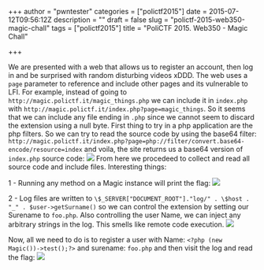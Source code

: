 +++
author = "pwntester"
categories = ["polictf2015"]
date = 2015-07-12T09:56:12Z
description = ""
draft = false
slug = "polictf-2015-web350-magic-chall"
tags = ["polictf2015"]
title = "PoliCTF 2015. Web350 - Magic Chall"

+++

We are presented with a web that allows us to register an account, then log in and be surprised with random disturbing videos xDDD. The web uses a `page` parameter to reference and include other pages and its vulnerable to LFI. For example, instead of going to `http://magic.polictf.it/magic_things.php` we can include it in `index.php` with `http://magic.polictf.it/index.php?page=magic_things`. So it seems that we can include any file ending in `.php` since we cannot seem to discard the extension using a null byte. 
First thing to try in a php application are the php filters. So we can try to read the source code by using the base64 filter:
`http://magic.polictf.it/index.php?page=php://filter/convert.base64-encode/resource=index` and voila, the site returns us a base64 version of `index.php` source code:
![](/images/2015/07/Screen-Shot-2015-07-11-at-17-17-27.png)
From here we procedeed to collect and read all source code and include files. Interesting things:

1 - Running any method on a Magic instance will print the flag:
![](/images/2015/07/Screen-Shot-2015-07-11-at-17-19-17.png)

2 - Log files are written to `\$_SERVER["DOCUMENT_ROOT"]."log/" . \$host . "_" . $user->getSurname()` so we can control the extension by setting our Surename to `foo.php`. Also controlling the user Name, we can inject any arbitrary strings in the log. This smells like remote code execution.
![](/images/2015/07/Screen-Shot-2015-07-11-at-17-21-13.png)

Now, all we need to do is to register a user with Name: `<?php (new Magic())->test();?>` and surename: `foo.php` and then visit the log and read the flag:
![](/images/2015/07/magic.png)
